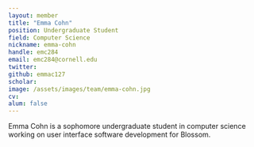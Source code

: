 ```yaml
---
layout: member
title: "Emma Cohn"
position: Undergraduate Student
field: Computer Science
nickname: emma-cohn
handle: emc284
email: emc284@cornell.edu
twitter: 
github: emmac127
scholar: 
image: /assets/images/team/emma-cohn.jpg
cv: 
alum: false
---
```

Emma Cohn is a sophomore undergraduate student in computer science working on user interface software development for Blossom.